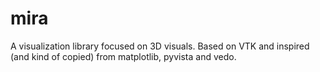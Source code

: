 # mira
A visualization library focused on 3D visuals. Based on VTK and inspired (and kind of copied) from matplotlib, pyvista and vedo.
